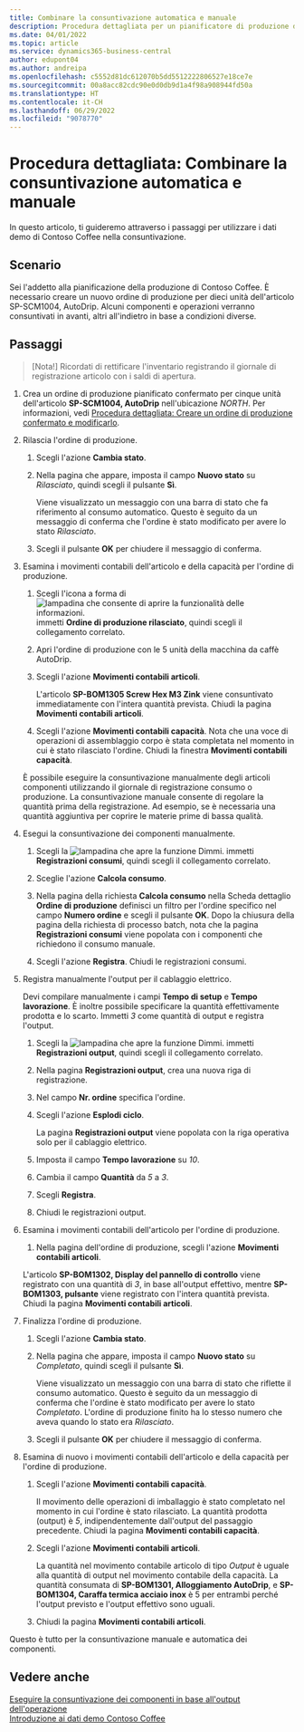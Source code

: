 ```yaml
---
title: Combinare la consuntivazione automatica e manuale
description: Procedura dettagliata per un pianificatore di produzione di Contoso Coffee, che desidera combinare la consuntivazione automatica e manuale.
ms.date: 04/01/2022
ms.topic: article
ms.service: dynamics365-business-central
author: edupont04
ms.author: andreipa
ms.openlocfilehash: c5552d81dc612070b5dd5512222806527e18ce7e
ms.sourcegitcommit: 00a8acc82cdc90e0d0db9d1a4f98a908944fd50a
ms.translationtype: HT
ms.contentlocale: it-CH
ms.lasthandoff: 06/29/2022
ms.locfileid: "9078770"
---
```

# <a name="walkthrough-combine-automatic-and-manual-flushing"></a>Procedura dettagliata: Combinare la consuntivazione automatica e manuale

In questo articolo, ti guideremo attraverso i passaggi per utilizzare i dati demo di Contoso Coffee nella consuntivazione.  

## <a name="scenario"></a>Scenario

Sei l'addetto alla pianificazione della produzione di Contoso Coffee. È necessario creare un nuovo ordine di produzione per dieci unità dell'articolo SP-SCM1004, AutoDrip. Alcuni componenti e operazioni verranno consuntivati in avanti, altri all'indietro in base a condizioni diverse.

## <a name="steps"></a>Passaggi

> [Nota!] Ricordati di rettificare l'inventario registrando il giornale di registrazione articolo con i saldi di apertura.

1. Crea un ordine di produzione pianificato confermato per cinque unità dell'articolo **SP-SCM1004, AutoDrip** nell'ubicazione *NORTH*. Per informazioni, vedi [Procedura dettagliata: Creare un ordine di produzione confermato e modificarlo](create-firm-planned-production-order-change.md).  

2. Rilascia l'ordine di produzione.

    1. Scegli l'azione **Cambia stato**.  

    2. Nella pagina che appare, imposta il campo **Nuovo stato** su *Rilasciato*, quindi scegli il pulsante **Sì**.  

        Viene visualizzato un messaggio con una barra di stato che fa riferimento al consumo automatico. Questo è seguito da un messaggio di conferma che l'ordine è stato modificato per avere lo stato *Rilasciato*.  

    3. Scegli il pulsante **OK** per chiudere il messaggio di conferma.

3. Esamina i movimenti contabili dell'articolo e della capacità per l'ordine di produzione.

    1. Scegli l'icona a forma di ![lampadina che consente di aprire la funzionalità delle informazioni.](../media/ui-search/search_small.png "Dimmi cosa vuoi fare") immetti **Ordine di produzione rilasciato**, quindi scegli il collegamento correlato.  

    2. Apri l'ordine di produzione con le 5 unità della macchina da caffè AutoDrip.  

    3. Scegli l'azione **Movimenti contabili articoli**.  

        L'articolo **SP-BOM1305 Screw Hex M3 Zink** viene consuntivato immediatamente con l'intera quantità prevista. Chiudi la pagina **Movimenti contabili articoli**.  

    4. Scegli l'azione **Movimenti contabili capacità**.  Nota che una voce di operazioni di assemblaggio corpo è stata completata nel momento in cui è stato rilasciato l'ordine. Chiudi la finestra **Movimenti contabili capacità**.

    È possibile eseguire la consuntivazione manualmente degli articoli componenti utilizzando il giornale di registrazione consumo o produzione. La consuntivazione manuale consente di regolare la quantità prima della registrazione. Ad esempio, se è necessaria una quantità aggiuntiva per coprire le materie prime di bassa qualità.
4. Esegui la consuntivazione dei componenti manualmente.  
    1. Scegli la ![lampadina che apre la funzione Dimmi.](../media/ui-search/search_small.png "Dimmi cosa vuoi fare") immetti **Registrazioni consumi**, quindi scegli il collegamento correlato.  

    2. Sceglie l'azione **Calcola consumo**.  

    3. Nella pagina della richiesta **Calcola consumo** nella Scheda dettaglio **Ordine di produzione** definisci un filtro per l'ordine specifico nel campo **Numero ordine** e scegli il pulsante **OK**. Dopo la chiusura della pagina della richiesta di processo batch, nota che la pagina **Registrazioni consumi** viene popolata con i componenti che richiedono il consumo manuale.

    4. Scegli l'azione **Registra**. Chiudi le registrazioni consumi.

5. Registra manualmente l'output per il cablaggio elettrico.  

    Devi compilare manualmente i campi **Tempo di setup** e **Tempo lavorazione**. È inoltre possibile specificare la quantità effettivamente prodotta e lo scarto. Immetti *3* come quantità di output e registra l'output.

    1. Scegli la ![lampadina che apre la funzione Dimmi.](../media/ui-search/search_small.png "Dimmi cosa vuoi fare") immetti **Registrazioni output**, quindi scegli il collegamento correlato.  

    2. Nella pagina **Registrazioni output**, crea una nuova riga di registrazione.  

    3. Nel campo **Nr. ordine** specifica l'ordine.  

    4. Scegli l'azione **Esplodi ciclo**.  

        La pagina **Registrazioni output** viene popolata con la riga operativa solo per il cablaggio elettrico.

    5. Imposta il campo **Tempo lavorazione** su *10*.  

    6. Cambia il campo **Quantità** da *5* a *3*.

    7. Scegli **Registra**.  
    8. Chiudi le registrazioni output.

6. Esamina i movimenti contabili dell'articolo per l'ordine di produzione.

    1. Nella pagina dell'ordine di produzione, scegli l'azione **Movimenti contabili articoli**.  

    L'articolo **SP-BOM1302, Display del pannello di controllo** viene registrato con una quantità di *3*, in base all'output effettivo, mentre **SP-BOM1303, pulsante** viene registrato con l'intera quantità prevista. Chiudi la pagina **Movimenti contabili articoli**.

7. Finalizza l'ordine di produzione.  

    1. Scegli l'azione **Cambia stato**.
    2. Nella pagina che appare, imposta il campo **Nuovo stato** su *Completato*, quindi scegli il pulsante **Sì**.  

        Viene visualizzato un messaggio con una barra di stato che riflette il consumo automatico. Questo è seguito da un messaggio di conferma che l'ordine è stato modificato per avere lo stato *Completato*. L'ordine di produzione finito ha lo stesso numero che aveva quando lo stato era *Rilasciato*.
    3. Scegli il pulsante **OK** per chiudere il messaggio di conferma.

8. Esamina di nuovo i movimenti contabili dell'articolo e della capacità per l'ordine di produzione.

    1. Scegli l'azione **Movimenti contabili capacità**.  

        Il movimento delle operazioni di imballaggio è stato completato nel momento in cui l'ordine è stato rilasciato. La quantità prodotta (output) è *5*, indipendentemente dall'output del passaggio precedente. Chiudi la pagina **Movimenti contabili capacità**.

    2. Scegli l'azione **Movimenti contabili articoli**.  

        La quantità nel movimento contabile articolo di tipo *Output* è uguale alla quantità di output nel movimento contabile della capacità. La quantità consumata di **SP-BOM1301, Alloggiamento AutoDrip**, e **SP-BOM1304, Caraffa termica acciaio inox** è 5 per entrambi perché l'output previsto e l'output effettivo sono uguali. 

    3. Chiudi la pagina **Movimenti contabili articoli**.  

Questo è tutto per la consuntivazione manuale e automatica dei componenti.

## <a name="see-also"></a>Vedere anche

[Eseguire la consuntivazione dei componenti in base all'output dell'operazione](../production-how-to-flush-components-according-to-operation-output.md)  
[Introduzione ai dati demo Contoso Coffee](contoso-coffee-intro.md)  

